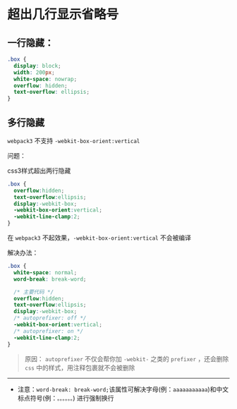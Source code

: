 # 超出几行显示省略号

## 一行隐藏：

```css
.box {
  display: block;
  width: 200px;
  white-space: nowrap;
  overflow: hidden;
  text-overflow: ellipsis;
}
```

## 多行隐藏

`webpack3` 不支持 `-webkit-box-orient:vertical`

问题：

css3样式超出两行隐藏

```css
.box {
  overflow:hidden;
  text-overflow:ellipsis;
  display:-webkit-box;
  -webkit-box-orient:vertical;
  -webkit-line-clamp:2;
}
```

在 `webpack3` 不起效果，`-webkit-box-orient:vertical` 不会被编译

解决办法：

```css
.box {
  white-space: normal;
  word-break: break-word;

  /* 主要代码 */
  overflow:hidden;
  text-overflow:ellipsis;
  display:-webkit-box;
  /* autoprefixer: off */
  -webkit-box-orient:vertical;
  /* autoprefixer: on */
  -webkit-line-clamp:2;
}
```

> 原因：
> `autoprefixer` 不仅会帮你加 `-webkit-` 之类的 `prefixer` ，还会删除 `css` 中的样式，用注释包裹就不会被删除

--------------------------

- 注意：`word-break: break-word;`该属性可解决字母(例：`aaaaaaaaaaa`)和中文标点符号(例：`。。。。。。`) 进行强制换行
